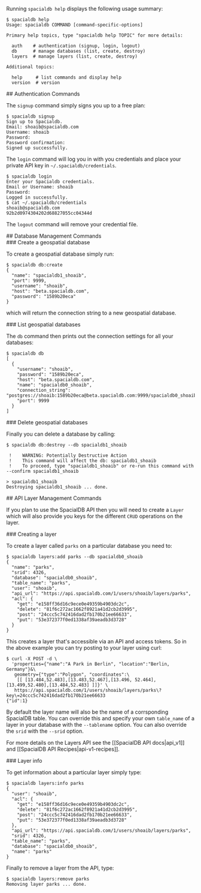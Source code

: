 Running `spacialdb help` displays the following usage summary:

```console
$ spacialdb help
Usage: spacialdb COMMAND [command-specific-options]

Primary help topics, type "spacialdb help TOPIC" for more details:

  auth    # authentication (signup, login, logout)
  db      # manage databases (list, create, destroy)
  layers  # manage layers (list, create, destroy)

Additional topics:

  help     # list commands and display help
  version  # version
```
<div name='authentication'></div>
## Authentication Commands

The `signup` command simply signs you up to a free plan:

```console
$ spacialdb signup
Sign up to Spacialdb.
Email: shoaib@spacialdb.com
Username: shoaib
Password: 
Password confirmation: 
Signed up successfully.
```

The `login` command will log you in with you credentials and place your private API key in `~/.spacialdb/credentials`.

```console
$ spacialdb login
Enter your Spacialdb credentials.
Email or Username: shoaib
Password: 
Logged in successfully.
$ cat ~/.spacialdb/credentials
shoaib@spacialdb.com
92b2d0974304202d68827055cc04344d
```

The `logout` command will remove your credential file.

<div name='database_management'></div>
## Database Management Commands

<div name='database_create'></div>
### Create a geospatial database

To create a geospatial database simply run:

```console
$ spacialdb db:create
{
  "name": "spacialdb1_shoaib",
  "port": 9999,
  "username": "shoaib",
  "host": "beta.spacialdb.com",
  "password": "1589b20eca"
}

```

which will return the connection string to a new geospatial database.

<div name='database_list'></div>
### List geospatial databases

The `db` command then prints out the connection settings for all your databases:

```console
$ spacialdb db                               
[
  {
    "username": "shoaib",
    "password": "1589b20eca",
    "host": "beta.spacialdb.com",
    "name": "spacialdb0_shoaib",
    "connection_string": "postgres://shoaib:1589b20eca@beta.spacialdb.com:9999/spacialdb0_shoaib",
    "port": 9999
  }
]
```

<div name='database_delete'></div>
### Delete geospatial databases

Finally you can delete a database by calling:

```console
$ spacialdb db:destroy --db spacialdb1_shoaib

 !    WARNING: Potentially Destructive Action
 !    This command will affect the db: spacialdb1_shoaib
 !    To proceed, type "spacialdb1_shoaib" or re-run this command with --confirm spacialdb1_shoaib

> spacialdb1_shoaib
Destroying spacialdb1_shoaib ... done.
```
<div name='api_layer_management'></div>
## API Layer Management Commands

If you plan to use the SpacialDB API then you will need to create a `Layer` which will also provide you keys for the different `CRUD` operations on the layer.

<div name='api_layer_create'></div>
### Creating a layer

To create a layer called `parks` on a particular database you need to:

```console
$ spacialdb layers:add parks --db spacialdb0_shoaib                     
{
  "name": "parks",
  "srid": 4326,
  "database": "spacialdb0_shoaib",
  "table_name": "parks",
  "user": "shoaib",
  "api_url": "https://api.spacialdb.com/1/users/shoaib/layers/parks",
  "acl": {
    "get": "e158ff36d16c9ece0e49359b4903dc2c",
    "delete": "81f6c272ac1662f8921a41d2cb2d3995",
    "post": "24ccc5c742416dad2fb170b21ee66633",
    "put": "53e372377f0ed1338af39aeadb3d3728"
  }
}

```

This creates a layer that's accessible via an API and access tokens. So in the above example you can try posting to your layer using curl:

```console
$ curl -X POST -d \
  'properties={"name":"A Park in Berlin", "location":"Berlin, Germany"}&\
   geometry={"type":"Polygon", "coordinates":\
    [[ [13.484,52.483],[13.483,52.467],[13.496, 52.464],[13.499,52.480],[13.484,52.483] ]]}' \
   https://api.spacialdb.com/1/users/shoaib/layers/parks\?key\=24ccc5c742416dad2fb170b21ee66633
{"id":1}
```

By default the layer name will also be the name of a corrsponding SpacialDB table. You can override this and specify your own `table_name` of a layer in your database with the `--tablename` option. You can also override the `srid` with the `--srid` option.

For more details on the Layers API see the [[SpacialDB API docs|api_v1]] and [[SpacialDB API Recipes|api-v1-recipes]].

<div name='api_layer_info'></div>
### Layer info

To get information about a particular layer simply type:

```console
$ spacialdb layers:info parks
{
  "user": "shoaib",
  "acl": {
    "get": "e158ff36d16c9ece0e49359b4903dc2c",
    "delete": "81f6c272ac1662f8921a41d2cb2d3995",
    "post": "24ccc5c742416dad2fb170b21ee66633",
    "put": "53e372377f0ed1338af39aeadb3d3728"
  },
  "api_url": "https://api.spacialdb.com/1/users/shoaib/layers/parks",
  "srid": 4326,
  "table_name": "parks",
  "database": "spacialdb0_shoaib",
  "name": "parks"
}
```

Finally to remove a layer from the API, type:

```console
$ spacialdb layers:remove parks
Removing layer parks ... done.
```